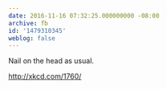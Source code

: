 ```yaml
---
date: 2016-11-16 07:32:25.000000000 -08:00
archive: fb
id: '1479310345'
weblog: false
---
```


Nail on the head as usual. 

http://xkcd.com/1760/
